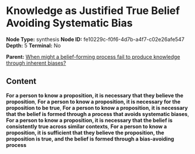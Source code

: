 # Knowledge as Justified True Belief Avoiding Systematic Bias

**Node Type:** synthesis
**Node ID:** fe10229c-f0f6-4d7b-a4f7-c02e26afe547
**Depth:** 5
**Terminal:** No

**Parent:** [When might a belief-forming process fail to produce knowledge through inherent biases?](when-might-a-belief-forming-process-fail-to-produce-knowledge-through-inherent-biases-antithesis-01d2ff91-3807-42ba-aeae-e78af9ca6bc3.md)

## Content

**For a person to know a proposition, it is necessary that they believe the proposition**, **For a person to know a proposition, it is necessary for the proposition to be true**, **For a person to know a proposition, it is necessary that the belief is formed through a process that avoids systematic biases**, **For a person to know a proposition, it is necessary that the belief is consistently true across similar contexts**, **For a person to know a proposition, it is sufficient that they believe the proposition, the proposition is true, and the belief is formed through a bias-avoiding process**
